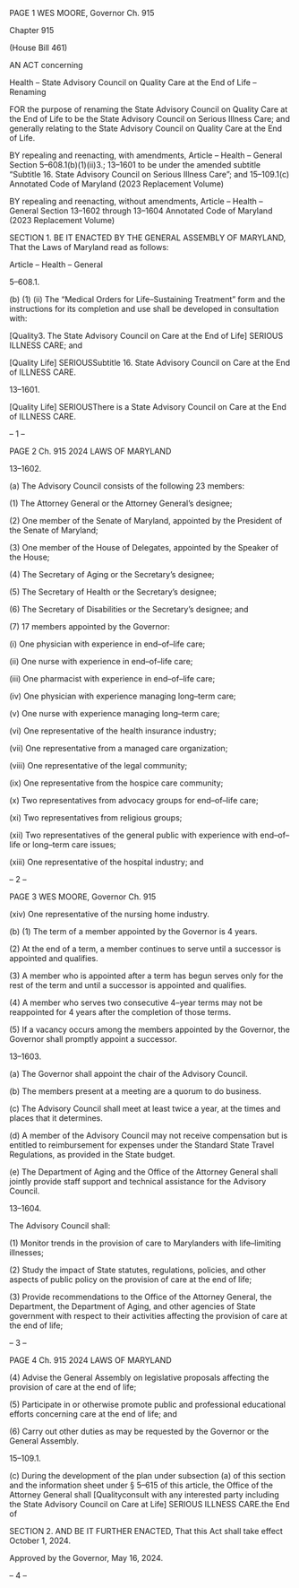 PAGE 1
WES MOORE, Governor Ch. 915

Chapter 915

(House Bill 461)

AN ACT concerning

Health – State Advisory Council on Quality Care at the End of Life – Renaming

FOR the purpose of renaming the State Advisory Council on Quality Care at the End of
Life to be the State Advisory Council on Serious Illness Care; and generally relating
to the State Advisory Council on Quality Care at the End of Life.

BY repealing and reenacting, with amendments,
Article – Health – General
Section 5–608.1(b)(1)(ii)3.; 13–1601 to be under the amended subtitle “Subtitle 16.
State Advisory Council on Serious Illness Care”; and 15–109.1(c)
Annotated Code of Maryland
(2023 Replacement Volume)

BY repealing and reenacting, without amendments,
Article – Health – General
Section 13–1602 through 13–1604
Annotated Code of Maryland
(2023 Replacement Volume)

SECTION 1. BE IT ENACTED BY THE GENERAL ASSEMBLY OF MARYLAND,
That the Laws of Maryland read as follows:

Article – Health – General

5–608.1.

(b) (1) (ii) The “Medical Orders for Life–Sustaining Treatment” form and
the instructions for its completion and use shall be developed in consultation with:

[Quality3. The State Advisory Council on Care at the End of
Life] SERIOUS ILLNESS CARE; and

[Quality Life] SERIOUSSubtitle 16. State Advisory Council on Care at the End of
ILLNESS CARE.

13–1601.

[Quality Life] SERIOUSThere is a State Advisory Council on Care at the End of
ILLNESS CARE.

– 1 –

PAGE 2
Ch. 915 2024 LAWS OF MARYLAND

13–1602.

(a) The Advisory Council consists of the following 23 members:

(1) The Attorney General or the Attorney General’s designee;

(2) One member of the Senate of Maryland, appointed by the President of
the Senate of Maryland;

(3) One member of the House of Delegates, appointed by the Speaker of the
House;

(4) The Secretary of Aging or the Secretary’s designee;

(5) The Secretary of Health or the Secretary’s designee;

(6) The Secretary of Disabilities or the Secretary’s designee; and

(7) 17 members appointed by the Governor:

(i) One physician with experience in end–of–life care;

(ii) One nurse with experience in end–of–life care;

(iii) One pharmacist with experience in end–of–life care;

(iv) One physician with experience managing long–term care;

(v) One nurse with experience managing long–term care;

(vi) One representative of the health insurance industry;

(vii) One representative from a managed care organization;

(viii) One representative of the legal community;

(ix) One representative from the hospice care community;

(x) Two representatives from advocacy groups for end–of–life care;

(xi) Two representatives from religious groups;

(xii) Two representatives of the general public with experience with
end–of–life or long–term care issues;

(xiii) One representative of the hospital industry; and

– 2 –

PAGE 3
WES MOORE, Governor Ch. 915

(xiv) One representative of the nursing home industry.

(b) (1) The term of a member appointed by the Governor is 4 years.

(2) At the end of a term, a member continues to serve until a successor is
appointed and qualifies.

(3) A member who is appointed after a term has begun serves only for the
rest of the term and until a successor is appointed and qualifies.

(4) A member who serves two consecutive 4–year terms may not be
reappointed for 4 years after the completion of those terms.

(5) If a vacancy occurs among the members appointed by the Governor, the
Governor shall promptly appoint a successor.

13–1603.

(a) The Governor shall appoint the chair of the Advisory Council.

(b) The members present at a meeting are a quorum to do business.

(c) The Advisory Council shall meet at least twice a year, at the times and places
that it determines.

(d) A member of the Advisory Council may not receive compensation but is
entitled to reimbursement for expenses under the Standard State Travel Regulations, as
provided in the State budget.

(e) The Department of Aging and the Office of the Attorney General shall jointly
provide staff support and technical assistance for the Advisory Council.

13–1604.

The Advisory Council shall:

(1) Monitor trends in the provision of care to Marylanders with
life–limiting illnesses;

(2) Study the impact of State statutes, regulations, policies, and other
aspects of public policy on the provision of care at the end of life;

(3) Provide recommendations to the Office of the Attorney General, the
Department, the Department of Aging, and other agencies of State government with
respect to their activities affecting the provision of care at the end of life;

– 3 –

PAGE 4
Ch. 915 2024 LAWS OF MARYLAND

(4) Advise the General Assembly on legislative proposals affecting the
provision of care at the end of life;

(5) Participate in or otherwise promote public and professional educational
efforts concerning care at the end of life; and

(6) Carry out other duties as may be requested by the Governor or the
General Assembly.

15–109.1.

(c) During the development of the plan under subsection (a) of this section and
the information sheet under § 5–615 of this article, the Office of the Attorney General shall
[Qualityconsult with any interested party including the State Advisory Council on Care at
Life] SERIOUS ILLNESS CARE.the End of

SECTION 2. AND BE IT FURTHER ENACTED, That this Act shall take effect
October 1, 2024.

Approved by the Governor, May 16, 2024.

– 4 –